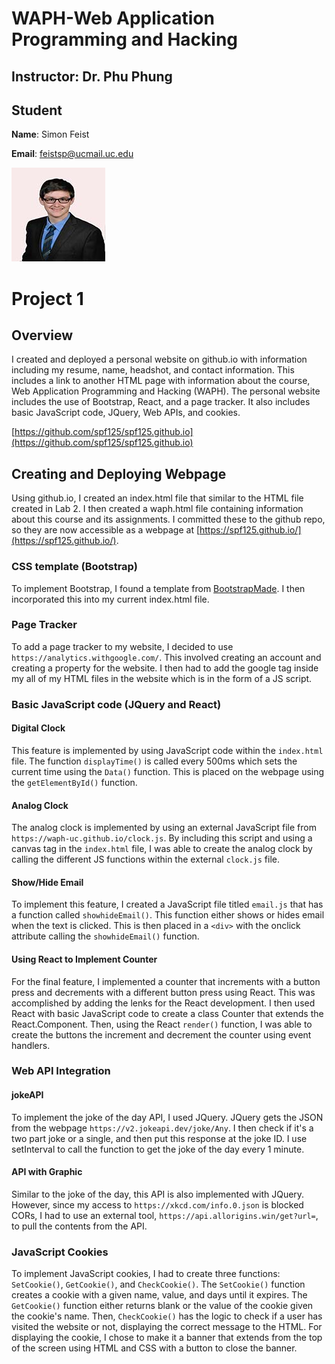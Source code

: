 # WAPH-Web Application Programming and Hacking

## Instructor: Dr. Phu Phung

## Student

**Name**: Simon Feist

**Email**: feistsp@ucmail.uc.edu

![Simon's headshot](images/Headshot.jpg)

# Project 1
## Overview

I created and deployed a personal website on github.io with information including my resume, name, headshot, and contact information. This includes a link to another HTML page with information about the course, Web Application Programming and Hacking (WAPH). The personal website includes the use of Bootstrap, React, and a page tracker. It also includes basic JavaScript code, JQuery, Web APIs, and cookies.

[https://github.com/spf125/spf125.github.io](https://github.com/spf125/spf125.github.io)



## Creating and Deploying Webpage

Using github.io, I created an index.html file that similar to the HTML file created in Lab 2. I then created a waph.html file containing information about this course and its assignments. I committed these to the github repo, so they are now accessible as a webpage at [https://spf125.github.io/](https://spf125.github.io/).

### CSS template (Bootstrap)

To implement Bootstrap, I found a template from [BootstrapMade](https://bootstrapmade.com/). I then incorporated this into my current index.html file.

### Page Tracker

To add a page tracker to my website, I decided to use `https://analytics.withgoogle.com/`. This involved creating an account and creating a property for the website. I then had to add the google tag inside my all of my HTML files in the website which is in the form of a JS script. 

### Basic JavaScript code (JQuery and React)

#### Digital Clock

This feature is implemented by using JavaScript code within the `index.html` file. The function `displayTime()` is called every 500ms which sets the current time using the `Data()` function. This is placed on the webpage using the `getElementById()` function.

#### Analog Clock

The analog clock is implemented by using an external JavaScript file from `https://waph-uc.github.io/clock.js`. By including this script and using a canvas tag in the `index.html` file, I was able to create the analog clock by calling the different JS functions within the external `clock.js` file.

#### Show/Hide Email

To implement this feature, I created a JavaScript file titled `email.js` that has a function called `showhideEmail()`. This function either shows or hides email when the text is clicked. This is then placed in a `<div>` with the onclick attribute calling the `showhideEmail()` function.

#### Using React to Implement Counter

For the final feature, I implemented a counter that increments with a button press and decrements with a different button press using React. This was accomplished by adding the lenks for the React development. I then used React with basic JavaScript code to create a class Counter that extends the React.Component. Then, using the React `render()` function, I was able to create the buttons the increment and decrement the counter using event handlers.

### Web API Integration

#### jokeAPI

To implement the joke of the day API, I used JQuery. JQuery gets the JSON from the webpage `https://v2.jokeapi.dev/joke/Any`. I then check if it's a two part joke or a single, and then put this response at the joke ID. I use setInterval to call the function to get the joke of the day every 1 minute.

#### API with Graphic

Similar to the joke of the day, this API is also implemented with JQuery. However, since my access to `https://xkcd.com/info.0.json` is blocked CORs, I had to use an external tool, `https://api.allorigins.win/get?url=`, to pull the contents from the API. 

### JavaScript Cookies

To implement JavaScript cookies, I had to create three functions: `SetCookie()`, `GetCookie()`, and `CheckCookie()`. The `SetCookie()` function creates a cookie with a given name, value, and days until it expires. The `GetCookie()` function either returns blank or the value of the cookie given the cookie's name. Then, `CheckCookie()` has the logic to check if a user has visited the website or not, displaying the correct message to the HTML. For displaying the cookie, I chose to make it a banner that extends from the top of the screen using HTML and CSS with a button to close the banner. 
